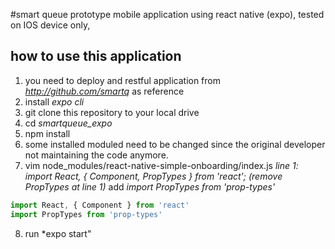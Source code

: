 #smart queue prototype
mobile application using react native (expo), tested on IOS device only, 

## how to use this application
1. you need to deploy and restful application from *http://github.com/smartq*  as reference
2. install *expo cli*
3. git clone this repository to your local drive
4. cd *smartqueue_expo*
5. npm install
6. some installed moduled need to be changed since the original developer not maintaining the code anymore.
7. vim node_modules/react-native-simple-onboarding/index.js
*line 1: import React, { Component, PropTypes } from 'react';*
*(remove PropTypes at line 1)*
add *import PropTypes from 'prop-types'*

```javascript
import React, { Component } from 'react'
import PropTypes from 'prop-types'
```
8. run *expo start"

